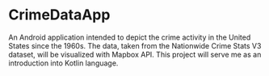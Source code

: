 # CrimeDataApp

An Android application intended to depict the crime activity in the United States since the 1960s. The data, taken from the Nationwide Crime Stats V3 dataset, will be visualized with Mapbox API. This project will serve me as an introduction into Kotlin language. 
